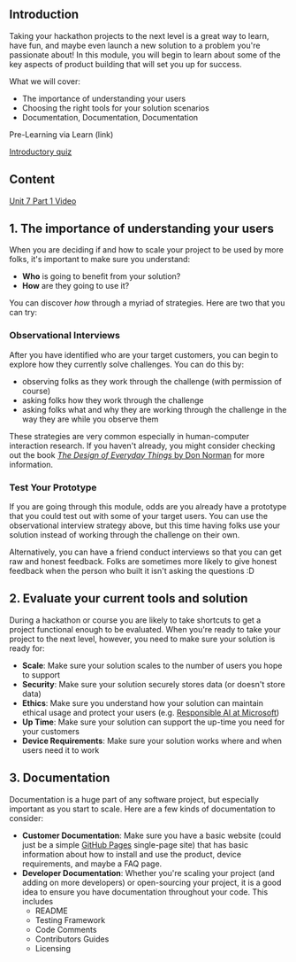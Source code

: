 ## Introduction

Taking your hackathon projects to the next level is a great way to learn, have fun, and maybe even launch a new solution to a problem you're passionate about! In this module, you will begin to learn about some of the key aspects of product building that will set you up for success.

What we will cover: 

- The importance of understanding your users
- Choosing the right tools for your solution scenarios
- Documentation, Documentation, Documentation

Pre-Learning via Learn (link)

[Introductory quiz](https://zealous-pebble-06ae2440f.azurestaticapps.net)

## Content

[Unit 7 Part 1 Video](https://microsoft.sharepoint.com/:v:/t/LearnwithDrG/EUDuN-P05xVArUQ-sccsDdQB57OQ8MW1w3aoiczfgxGBeQ?e=lBgbPy)

## 1. The importance of understanding your users

When you are deciding if and how to scale your project to be used by more folks, it's important to make sure you understand:
- **Who** is going to benefit from your solution?
- **How** are they going to use it?

You can discover *how* through a myriad of strategies. Here are two that you can try:

### Observational Interviews

After you have identified who are your target customers, you can begin to explore how they currently solve challenges. You can do this by:
- observing folks as they work through the challenge (with permission of course)
- asking folks how they work through the challenge
- asking folks what and why they are working through the challenge in the way they are while you observe them

These strategies are very common especially in human-computer interaction research. If you haven't already, you might consider checking out
the book [*The Design of Everyday Things* by Don Norman](https://en.wikipedia.org/wiki/The_Design_of_Everyday_Things) for more information. 

### Test Your Prototype

If you are going through this module, odds are you already have a prototype that you could test out with some of your target users. You can
use the observational interview strategy above, but this time having folks use your solution instead of working through the challenge on their own.

Alternatively, you can have a friend conduct interviews so that you can get raw and honest feedback. Folks are sometimes more likely to give 
honest feedback when the person who built it isn't asking the questions :D

## 2. Evaluate your current tools and solution

During a hackathon or course you are likely to take shortcuts to get a project functional enough to be evaluated. When you're ready to take your
project to the next level, however, you need to make sure your solution is ready for:
- **Scale**: Make sure your solution scales to the number of users you hope to support
- **Security**: Make sure your solution securely stores data (or doesn't store data)
- **Ethics**: Make sure you understand how your solution can maintain ethical usage and protect your users (e.g. [Responsible AI at Microsoft](https://www.microsoft.com/ai/responsible-ai?))
- **Up Time**: Make sure your solution can support the up-time you need for your customers
- **Device Requirements**: Make sure your solution works where and when users need it to work

## 3. Documentation

Documentation is a huge part of any software project, but especially important as you start to scale. Here are a few kinds of documentation to consider:
- **Customer Documentation**: Make sure you have a basic website (could just be a simple [GitHub Pages](https://pages.github.com/) single-page site) that has basic information about how to install and use the product, device requirements, and maybe a FAQ page.
- **Developer Documentation**: Whether you're scaling your project (and adding on more developers) or open-sourcing your project, it is a good idea to ensure you have documentation throughout your code. This includes
  - README
  - Testing Framework
  - Code Comments
  - Contributors Guides
  - Licensing 
